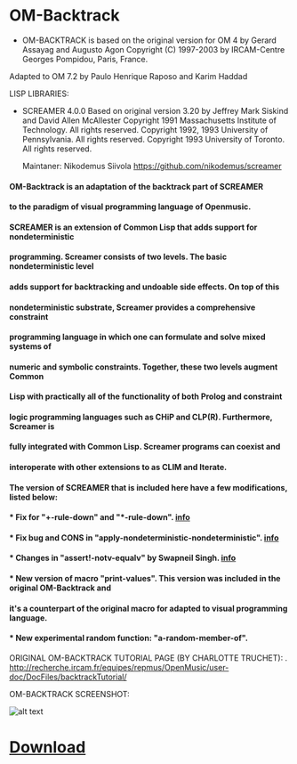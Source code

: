 # OM-Backtrack

* OM-BACKTRACK is based on the original version for OM 4
   by Gerard Assayag and Augusto Agon
   Copyright (C) 1997-2003 by IRCAM-Centre Georges Pompidou, Paris, France.

Adapted to OM 7.2 by Paulo Henrique Raposo and Karim Haddad

  LISP LIBRARIES:

* SCREAMER 4.0.0
  Based on original version 3.20 by Jeffrey Mark Siskind and David Allen McAllester
  Copyright 1991 Massachusetts Institute of Technology. All rights reserved.
  Copyright 1992, 1993 University of Pennsylvania. All rights reserved.
  Copyright 1993 University of Toronto. All rights reserved.

  Maintaner: Nikodemus Siivola <https://github.com/nikodemus/screamer>

#### OM-Backtrack is an adaptation of the backtrack part of SCREAMER
#### to the paradigm of visual programming language of Openmusic.


#### SCREAMER is an extension of Common Lisp that adds support for nondeterministic
#### programming. Screamer consists of two levels. The basic nondeterministic level
#### adds support for backtracking and undoable side effects. On top of this
#### nondeterministic substrate, Screamer provides a comprehensive constraint
#### programming language in which one can formulate and solve mixed systems of
#### numeric and symbolic constraints. Together, these two levels augment Common
#### Lisp with practically all of the functionality of both Prolog and constraint
#### logic programming languages such as CHiP and CLP(R). Furthermore, Screamer is
#### fully integrated with Common Lisp. Screamer programs can coexist and
#### interoperate with other extensions to as CLIM and Iterate.

#### The version of SCREAMER that is included here have a few modifications, listed below:


#### * Fix for "+-rule-down" and "*-rule-down". [info](https://github.com/nikodemus/screamer/pull/15)


#### * Fix bug and CONS in "apply-nondeterministic-nondeterministic". [info](https://github.com/nikodemus/screamer/pull/28)


#### * Changes in "assert!-notv-equalv" by Swapneil Singh. [info](https://github.com/nikodemus/screamer/pull/34/commits/794719d8a9ee60388f9484b7944a1838a35a059c)


#### * New version of macro "print-values". This version was included in the original OM-Backtrack and
####   it's a counterpart of the original macro for adapted to visual programming language.


#### * New experimental random function: "a-random-member-of".


ORIGINAL OM-BACKTRACK TUTORIAL PAGE (BY CHARLOTTE TRUCHET): . [http://recherche.ircam.fr/equipes/repmus/OpenMusic/user-doc/DocFiles/backtrackTutorial/ ](http://recherche.ircam.fr/equipes/repmus/OpenMusic/user-doc/DocFiles/backtrackTutorial/)


OM-BACKTRACK SCREENSHOT:

![alt text](https://github.com/PHRaposo/OM-Screamer/blob/main/screenshot.png?raw=true)

# [Download](https://github.com/PHRaposo/OM-Screamer/archive/refs/heads/main.zip)


